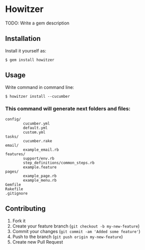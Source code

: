 # Howitzer

TODO: Write a gem description

## Installation
Install it yourself as:

    $ gem install howitzer

## Usage

Write command in command line:

    $ howitzer install --cucumber

### This command will generate next folders and files:
```
config/
        cucumber.yml
        default.yml
        custom.yml
tasks/
        cucumber.rake
email/
        example_email.rb
features/
        support/env.rb
        step_definitions/common_steps.rb
        example.feature
pages/
        example_page.rb
        example_menu.rb
Gemfile
Rakefile
.gitignore
```

## Contributing

1. Fork it
2. Create your feature branch (`git checkout -b my-new-feature`)
3. Commit your changes (`git commit -am 'Added some feature'`)
4. Push to the branch (`git push origin my-new-feature`)
5. Create new Pull Request
